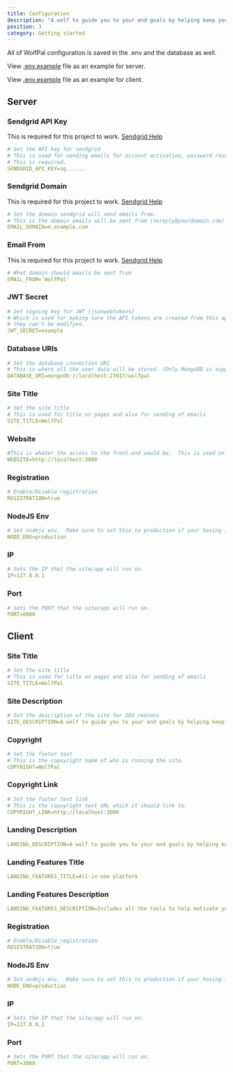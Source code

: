 ```yaml
---
title: Configuration
description: "A wolf to guide you to your end goals by helping keep you on track weely, bi-weekly or even monthly and yearly goals."
position: 3
category: Getting started
---
```


All of WolfPal configuration is saved in the .env and the database as well.

View [.env.example](https://github.com/MrDemonWolf/wolfpal/blob/master/server/.env.example) file as an example for server.

View [.env.example](https://github.com/MrDemonWolf/wolfpal/blob/master/client/.env.example) file as an example for client.

## Server

### Sendgrid API Key

<alert type="danger">

This is required for this project to work. [Sendgrid Help](/sendgrid)

</alert>

```yaml
# Set the API key for sendgrid
# This is used for sending emails for account activation, password resets, and much more.
# This is required.
SENDGRID_API_KEY=sg......
```

### Sendgrid Domain

<alert type="danger">

This is required for this project to work. [Sendgrid Help](/sendgrid)

</alert>

```yaml
# Set the domain sendgrid will send emails from.
# This is the domain emails will be sent from (noreply@yourdomain.com)
EMAIL_DOMAIN=m.example.com
```

### Email From

<alert type="danger">

This is required for this project to work. [Sendgrid Help](/sendgrid)

</alert>

```yaml
# What domain should emails be sent from
EMAIL_FROM='WolfPal'
```

### JWT Secret

```yaml
# Set signing key for JWT (jsonwebtokens)
# Which is used for making sure the API tokens are created from this app it self and
# they can't be modifyed.
JWT_SECRET=example
```

### Database URIs

```yaml
# Set the database connection URI
# This is where all the user data will be stored. (Only MongoDB is supported)
DATABASE_URI=mongodb://localhost:27017/wolfpal
```

### Site Title

```yaml
# Set the site title
# This is used for title on pages and also for sending of emails
SITE_TITLE=WolfPal
```

### Website

```yaml
#This is whater the access to the front-end would be.  This is used on the back-end for sending the emails to users.
WEBSITE=http://localhost:3000
```

### Registration

```yaml
# Enable/Disable registration
REGISTRATION=true
```

### NodeJS Env

```yaml
# Set nodejs env.  Make sure to set this to production if your hosing it.   If your helping development then change to development
NODE_ENV=production
```

### IP

```yaml
# Sets the IP that the site/app will run on.
IP=127.0.0.1
```

### Port

```yaml
# Sets the PORT that the site/app will run on.
PORT=8080
```

## Client

### Site Title

```yaml
# Set the site title
# This is used for title on pages and also for sending of emails
SITE_TITLE=WolfPal
```

### Site Description

```yaml
# Set the description of the site for SEO reasons
SITE_DESCRIPTION=A wolf to guide you to your end goals by helping keep you on track weely, bi-weekly or even monthly and yearly goals
```

### Copyright

```yaml
# Set the footer text
# This is the copuyright name of who is running the site.
COPYRIGHT=WolfPal
```

### Copyright Link

```yaml
# Set the footer text link
# This is the copuyright text URL which it should link to.
COPYRIGHT_LINK=http://localhost:3000
```

### Landing Description

```yaml
LANDING_DESCRIPTION=A wolf to guide you to your end goals by helping keep you on track weely, bi-weekly or even monthly and yearly goals.
```

### Landing Features Title

```yaml
LANDING_FEATURES_TITLE=All-in-one platform
```

### Landing Features Description

```yaml
LANDING_FEATURES_DESCRIPTION=Includes all the tools to help motivate you to complete your goals in life. One Wolf at a time.
```

### Registration

```yaml
# Enable/Disable registration
REGISTRATION=true
```

### NodeJS Env

```yaml
# Set nodejs env.  Make sure to set this to production if your hosing it.   If your helping development then change to development
NODE_ENV=production
```

### IP

```yaml
# Sets the IP that the site/app will run on.
IP=127.0.0.1
```

### Port

```yaml
# Sets the PORT that the site/app will run on.
PORT=3000
```
